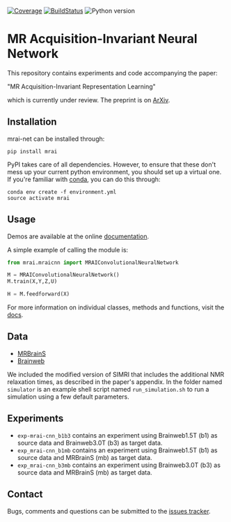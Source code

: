 [![Coverage](https://scrutinizer-ci.com/g/wmkouw/mrai-net/badges/coverage.png?b=master)](https://scrutinizer-ci.com/g/wmkouw/mrai-net/statistics/)
[![BuildStatus](https://travis-ci.org/wmkouw/mrai-net.svg?branch=master)](https://travis-ci.org/wmkouw/mrai-net)
![Python version](https://img.shields.io/badge/python-3.4%2C%203.5%2C%203.6-blue.svg)

# MR Acquisition-Invariant Neural Network

This repository contains experiments and code accompanying the paper:

"MR Acquisition-Invariant Representation Learning"

which is currently under review. The preprint is on [ArXiv](https://arxiv.org/abs/1709.07944).

## Installation

mrai-net can be installed through:
```shell
pip install mrai
```

PyPI takes care of all dependencies. However, to ensure that these don't mess up your current python environment, you should set up a virtual one. If you're familiar with [conda](https://conda.io/docs/), you can do this through:
```
conda env create -f environment.yml
source activate mrai
```

## Usage

Demos are available at the online [documentation]().

A simple example of calling the module is:
```python
from mrai.mraicnn import MRAIConvolutionalNeuralNetwork

M = MRAIConvolutionalNeuralNetwork()
M.train(X,Y,Z,U)

H = M.feedforward(X)
```

For more information on individual classes, methods and functions, visit the [docs]().

## Data

- [MRBrainS](http://mrbrains13.isi.uu.nl/)
- [Brainweb](http://brainweb.bic.mni.mcgill.ca/)

We included the modified version of SIMRI that includes the additional NMR relaxation times, as described in the paper's appendix. In the folder named `simulator` is an example shell script named `run_simulation.sh` to run a simulation using a few default parameters.

## Experiments

- `exp-mrai-cnn_b1b3` contains an experiment using Brainweb1.5T (b1) as source data and Brainweb3.0T (b3) as target data.
- `exp_mrai-cnn_b1mb` contains an experiment using Brainweb1.5T (b1) as source data and MRBrainS (mb) as target data.
- `exp_mrai-cnn_b3mb` contains an experiment using Brainweb3.0T (b3) as source data and MRBrainS (mb) as target data.

## Contact
Bugs, comments and questions can be submitted to the [issues tracker](https://github.com/wmkouw/mrai-net/issues).
